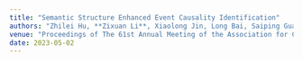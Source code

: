 ```yaml
---
title: "Semantic Structure Enhanced Event Causality Identification"
authors: "Zhilei Hu, **Zixuan Li**, Xiaolong Jin, Long Bai, Saiping Guan, Jiafeng Guo and Xueqi Cheng"
venue: "Proceedings of The 61st Annual Meeting of the Association for Computational Linguistics (ACL'2023, long paper)"
date: 2023-05-02
---
```

